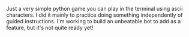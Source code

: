 Just a very simple python game you can play in the terminal using ascii characters. I did it mainly to practice doing something independently of guided instructions. I'm working to build an unbeatable bot to add as a feature, but it's not quite ready yet!
